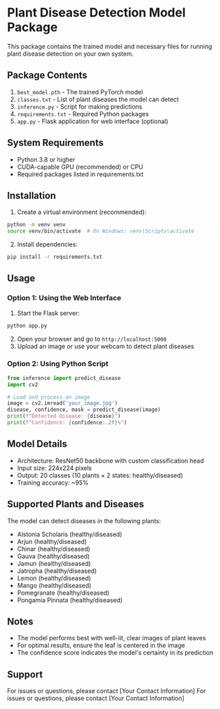 # Plant Disease Detection Model Package

This package contains the trained model and necessary files for running plant disease detection on your own system.

## Package Contents

1. `best_model.pth` - The trained PyTorch model
2. `classes.txt` - List of plant diseases the model can detect
3. `inference.py` - Script for making predictions
4. `requirements.txt` - Required Python packages
5. `app.py` - Flask application for web interface (optional)

## System Requirements

- Python 3.8 or higher
- CUDA-capable GPU (recommended) or CPU
- Required packages listed in requirements.txt

## Installation

1. Create a virtual environment (recommended):
```bash
python -m venv venv
source venv/bin/activate  # On Windows: venv\Scripts\activate
```

2. Install dependencies:
```bash
pip install -r requirements.txt
```

## Usage

### Option 1: Using the Web Interface

1. Start the Flask server:
```bash
python app.py
```

2. Open your browser and go to `http://localhost:5000`
3. Upload an image or use your webcam to detect plant diseases

### Option 2: Using Python Script

```python
from inference import predict_disease
import cv2

# Load and process an image
image = cv2.imread('your_image.jpg')
disease, confidence, mask = predict_disease(image)
print(f"Detected Disease: {disease}")
print(f"Confidence: {confidence:.2f}%")
```

## Model Details

- Architecture: ResNet50 backbone with custom classification head
- Input size: 224x224 pixels
- Output: 20 classes (10 plants × 2 states: healthy/diseased)
- Training accuracy: ~95%

## Supported Plants and Diseases

The model can detect diseases in the following plants:
- Alstonia Scholaris (healthy/diseased)
- Arjun (healthy/diseased)
- Chinar (healthy/diseased)
- Gauva (healthy/diseased)
- Jamun (healthy/diseased)
- Jatropha (healthy/diseased)
- Lemon (healthy/diseased)
- Mango (healthy/diseased)
- Pomegranate (healthy/diseased)
- Pongamia Pinnata (healthy/diseased)

## Notes

- The model performs best with well-lit, clear images of plant leaves
- For optimal results, ensure the leaf is centered in the image
- The confidence score indicates the model's certainty in its prediction

## Support

For issues or questions, please contact [Your Contact Information] 
For issues or questions, please contact [Your Contact Information] 
